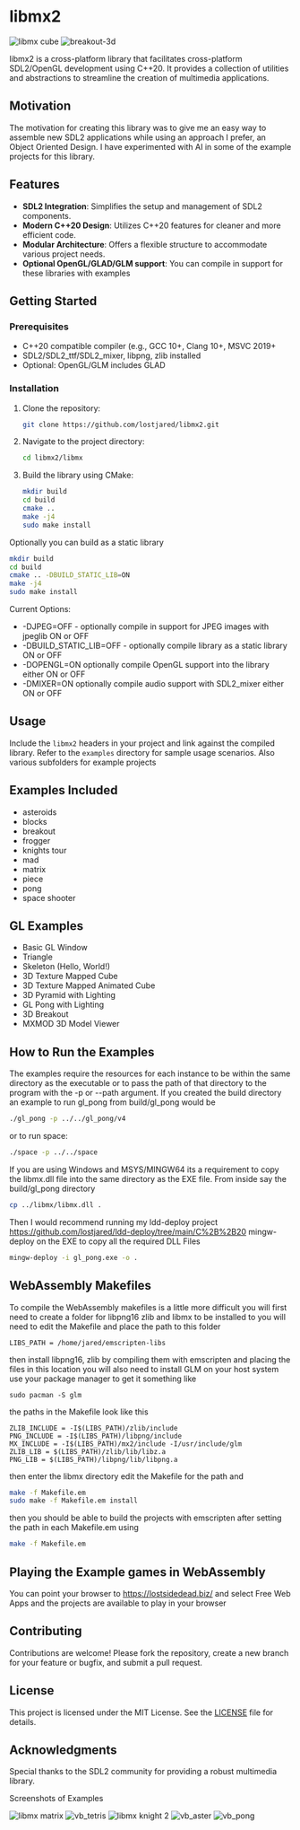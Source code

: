 
# libmx2

![libmx cube](https://github.com/user-attachments/assets/68a4a55e-98a3-4bcc-9cf6-f6bf3cbb7b86)
![breakout-3d](https://github.com/user-attachments/assets/bd0a7d5d-fdfb-4118-aaa5-6b5975129fd5)

libmx2 is a cross-platform library that facilitates cross-platform SDL2/OpenGL development using C++20.
It provides a collection of utilities and abstractions to streamline the creation of multimedia applications.

## Motivation

The motivation for creating this library was to give me an easy way to assemble new SDL2 applications 
while using an approach I prefer, an Object Oriented Design. I have experimented with AI in some of the example projects for this library.


## Features

- **SDL2 Integration**: Simplifies the setup and management of SDL2 components.
- **Modern C++20 Design**: Utilizes C++20 features for cleaner and more efficient code.
- **Modular Architecture**: Offers a flexible structure to accommodate various project needs.
- **Optional OpenGL/GLAD/GLM support**: You can compile in support for these libraries with examples
## Getting Started

### Prerequisites

- C++20 compatible compiler (e.g., GCC 10+, Clang 10+, MSVC 2019+
- SDL2/SDL2_ttf/SDL2_mixer, libpng, zlib installed
- Optional: OpenGL/GLM includes GLAD

### Installation

1. Clone the repository:

   ```bash
   git clone https://github.com/lostjared/libmx2.git
   ```

2. Navigate to the project directory:

   ```bash
   cd libmx2/libmx
   ```

3. Build the library using CMake:

   ```bash
   mkdir build
   cd build
   cmake ..
   make -j4
   sudo make install
   ```

Optionally you can build as a static library


   ```bash
   mkdir build
   cd build
   cmake .. -DBUILD_STATIC_LIB=ON
   make -j4
   sudo make install
   ```
Current Options:

* -DJPEG=OFF - optionally compile in support for JPEG images with jpeglib ON or OFF
* -DBUILD_STATIC_LIB=OFF - optionally compile library as a static library ON or OFF
* -DOPENGL=ON optionally compile OpenGL support into the library either ON or OFF
* -DMIXER=ON optionally compile audio support with SDL2_mixer either ON or OFF
## Usage

Include the `libmx2` headers in your project and link against the compiled library.
Refer to the `examples` directory for sample usage scenarios. Also various subfolders for example projects

## Examples Included

* asteroids
* blocks
* breakout
* frogger
* knights tour
* mad
* matrix
* piece
* pong
* space shooter

## GL Examples
* Basic GL Window
* Triangle
* Skeleton (Hello, World!)
* 3D Texture Mapped Cube
* 3D Texture Mapped Animated Cube
* 3D Pyramid with Lighting
* GL Pong with Lighting
* 3D Breakout
* MXMOD 3D Model Viewer

## How to Run the Examples

The examples require the resources for each instance to be within the same directory as the executable or to pass the path of that directory to the program with the -p or --path argument.
If you created the build directory an example to run gl_pong from build/gl_pong would be

```bash
./gl_pong -p ../../gl_pong/v4
```
or to run space:

```bash
./space -p ../../space
```
If you are using Windows and MSYS/MINGW64 its a requirement to copy the libmx.dll file into the same directory as the EXE file. From inside say the build/gl_pong directory

```bash
cp ../libmx/libmx.dll .
```

Then I would recommend running my ldd-deploy project https://github.com/lostjared/ldd-deploy/tree/main/C%2B%2B20 mingw-deploy on the EXE to copy all the required DLL Files

```bash
mingw-deploy -i gl_pong.exe -o .
```

## WebAssembly Makefiles

To compile the WebAssembly makefiles is a little more difficult you will first need to create a folder for libpng16 zlib and libmx to be installed to you will need to edit the Makefile and place
the path to this folder

```
LIBS_PATH = /home/jared/emscripten-libs
```

then install libpng16, zlib by compiling them with emscripten and placing the files in this location
you will also need to install GLM on your host system use  your package manager to get it  something like
```
sudo pacman -S glm
```

the paths in the Makefile look like this

```
ZLIB_INCLUDE = -I$(LIBS_PATH)/zlib/include
PNG_INCLUDE = -I$(LIBS_PATH)/libpng/include
MX_INCLUDE = -I$(LIBS_PATH)/mx2/include -I/usr/include/glm
ZLIB_LIB = $(LIBS_PATH)/zlib/lib/libz.a
PNG_LIB = $(LIBS_PATH)/libpng/lib/libpng.a
```

then enter the libmx directory edit the Makefile for the path
and

```bash
make -f Makefile.em
sudo make -f Makefile.em install
```

then you should be able to build the projects with emscripten after setting the path in each Makefile.em using

```bash
make -f Makefile.em
```

## Playing the Example games in WebAssembly

You can point your browser to https://lostsidedead.biz/
and select Free Web Apps and the projects are available to play in your browser
  
## Contributing

Contributions are welcome!
Please fork the repository, create a new branch for your feature or bugfix, and submit a pull request.

## License

This project is licensed under the MIT License.
See the [LICENSE](LICENSE) file for details.

## Acknowledgments

Special thanks to the SDL2 community for providing a robust multimedia library.

Screenshots of Examples

![libmx matrix](https://github.com/user-attachments/assets/df69b3c1-1d1f-4806-9366-21a480494461)
![vb_tetris](https://github.com/user-attachments/assets/efbb3881-ba0a-483c-92db-4abba66c61d8)
![libmx knight 2](https://github.com/user-attachments/assets/0f12d584-6478-4df7-8da0-81903ce7eac6)
![vb_aster](https://github.com/user-attachments/assets/91bf11ad-b171-4363-96be-cad2bd7f5ea2)
![vb_pong](https://github.com/user-attachments/assets/ae63f64b-1830-4a2d-a3ed-26ccc6fd2578)

